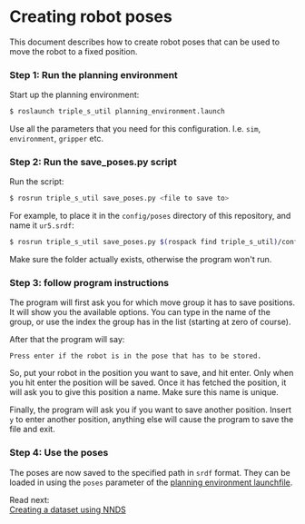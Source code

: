 # Creating robot poses
This document describes how to create robot poses that can be used to move the robot to a fixed position.

### Step 1: Run the planning environment
Start up the planning environment:
```bash
$ roslaunch triple_s_util planning_environment.launch
```
Use all the parameters that you need for this configuration. I.e. `sim`, `environment`, `gripper` etc.

### Step 2: Run the save_poses.py script
Run the script:
```bash
$ rosrun triple_s_util save_poses.py <file to save to>
```
For example, to place it in the `config/poses` directory of this repository, and name it `ur5.srdf`:
```bash
$ rosrun triple_s_util save_poses.py $(rospack find triple_s_util)/config/poses/ur5.srdf
```
Make sure the folder actually exists, otherwise the program won't run. 

### Step 3: follow program instructions
The program will first ask you for which move group it has to save positions. It will show you the available options.
You can type in the name of the group, or use the index the group has in the list (starting at zero of course).

After that the program will say:
```
Press enter if the robot is in the pose that has to be stored.
```
So, put your robot in the position you want to save, and hit enter. Only when you hit enter the position will be saved. Once it has fetched the position, it will ask you to give this position a name. Make sure this name is unique.

Finally, the program will ask you if you want to save another position. Insert `y` to enter another position, anything else will cause the program to save the file and exit.

### Step 4: Use the poses
The poses are now saved to the specified path in `srdf` format. They can be loaded in using the `poses` parameter of the [planning environment launchfile](Planning%20Environment%20Explanation.md#parameters).

Read next:  
[Creating a dataset using NNDS](NDDS%20tutorial.md)  

